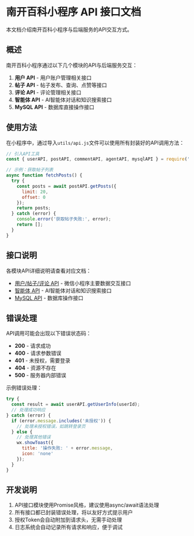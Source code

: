 # 南开百科小程序 API 接口文档

本文档介绍南开百科小程序与后端服务的API交互方式。

## 概述

南开百科小程序通过以下几个模块的API与后端服务交互：

1. **用户 API** - 用户账户管理相关接口
2. **帖子 API** - 帖子发布、查询、点赞等接口
3. **评论 API** - 评论管理相关接口
4. **智能体 API** - AI智能体对话和知识搜索接口
5. **MySQL API** - 数据库直接操作接口

## 使用方法

在小程序中，通过导入`utils/api.js`文件可以使用所有封装好的API调用方法：

```javascript
// 引入API工具
const { userAPI, postAPI, commentAPI, agentAPI, mysqlAPI } = require('../../utils/api/index');

// 示例：获取帖子列表
async function fetchPosts() {
  try {
    const posts = await postAPI.getPosts({
      limit: 20,
      offset: 0
    });
    return posts;
  } catch (error) {
    console.error('获取帖子失败:', error);
    return [];
  }
}
```

## 接口说明

各模块API详细说明请查看对应文档：

- [用户/帖子/评论 API](./wxapp_api.md) - 微信小程序主要数据交互接口
- [智能体 API](./agent_api.md) - AI智能体对话和知识搜索接口
- [MySQL API](./mysql_api.md) - 数据库操作接口

## 错误处理

API调用可能会出现以下错误状态码：

- **200** - 请求成功
- **400** - 请求参数错误
- **401** - 未授权，需要登录
- **404** - 资源不存在
- **500** - 服务器内部错误

示例错误处理：

```javascript
try {
  const result = await userAPI.getUserInfo(userId);
  // 处理成功响应
} catch (error) {
  if (error.message.includes('未授权')) {
    // 处理未授权错误，如跳转登录页
  } else {
    // 处理其他错误
    wx.showToast({
      title: '操作失败: ' + error.message,
      icon: 'none'
    });
  }
}
```

## 开发说明

1. API接口模块使用Promise风格，建议使用async/await语法处理
2. 所有接口都已封装错误处理，将以友好方式提示用户
3. 授权Token会自动附加到请求头，无需手动处理
4. 日志系统会自动记录所有请求和响应，便于调试
